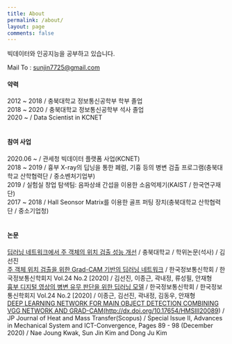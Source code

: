 ```yaml
---
title: About
permalink: /about/
layout: page
comments: false
---
```


빅데이터와 인공지능을 공부하고 있습니다.

Mail To : sunjin7725@gmail.com

#### 약력

2012 ~ 2018 / 충북대학교 정보통신공학부 학부 졸업  
2018 ~ 2020 / 충북대학교 정보통신공학부 석사 졸업  
2020 ~ / Data Scientist in KCNET  
<br>

#### 참여 사업

2020.06 ~ / 관세청 빅데이터 플랫폼 사업(KCNET)<br>
2018 ~ 2019 / 흉부 X-ray의 딥닝을 통한 폐렴, 기흉 등의 병변 검출 프로그램(충북대학교 산학협력단 / 중소벤처기업부)<br>
2019 / 실험실 창업 탐색팀: 음파상쇄 간섭을 이용한 소음억제기(KAIST / 한국연구재단)<br>
2017 ~ 2018 / Hall Seonsor Matrix를 이용한 골프 퍼팅 장치(충북대학교 산학협력단 / 중소기업청)<br>
<br>

#### 논문

<a href='http://www.riss.kr/search/detail/DetailView.do?p_mat_type=be54d9b8bc7cdb09&control_no=60ce940b0cfdfd43ffe0bdc3ef48d419' target="_blank">딥러닝 네트워크에서 주 객체의 위치 검출 성능 개선</a> / 충북대학교 / 학위논문(석사) / 김선진 <br>
<a href="http://www.riss.kr/search/detail/DetailView.do?p_mat_type=1a0202e37d52c72d&control_no=adf1c1880922328e4884a65323211ff0" target="_blank">주 객체 위치 검출을 위한 Grad-CAM 기반의 딥러닝 네트워크</a> / 한국정보통신학회 / 한국정보통신학회지 Vol.24 No.2 [2020] / 김선진, 이종근, 곽내정, 류성필, 안재형<br>
<a href="http://www.riss.kr/search/detail/DetailView.do?p_mat_type=1a0202e37d52c72d&control_no=d7aa09d47a7163537f7a54760bb41745" target="_blank">흉부 디지털 영상의 병변 유무 판단을 위한 딥러닝 모델</a> / 한국정보통신학회 / 한국정보통신학회지 Vol.24 No.2 [2020] / 이종근, 김선진, 곽내정, 김동우, 안재형<br>
<a href="http://www.pphmj.com/abstract/13606.htm" target="_blank">DEEP LEARNING NETWORK FOR MAIN OBJECT DETECTION COMBINING VGG NETWORK AND GRAD-CAM(http://dx.doi.org/10.17654/HMSIII20089)</a> / JP Journal of Heat and Mass Transfer(Scopus) / Special Issue II, Advances in Mechanical System and ICT-Convergence, Pages 89 - 98 (December 2020) / Nae Joung Kwak, Sun Jin Kim and Dong Ju Kim